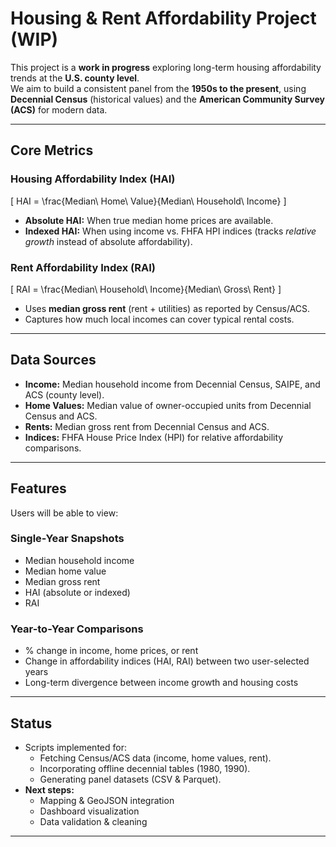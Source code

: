 # Housing & Rent Affordability Project (WIP)

This project is a **work in progress** exploring long-term housing affordability trends at the **U.S. county level**.  
We aim to build a consistent panel from the **1950s to the present**, using **Decennial Census** (historical values) and the **American Community Survey (ACS)** for modern data.  

---

## Core Metrics

### Housing Affordability Index (HAI)  
\[
HAI = \frac{Median\ Home\ Value}{Median\ Household\ Income}
\]

- **Absolute HAI:** When true median home prices are available.  
- **Indexed HAI:** When using income vs. FHFA HPI indices (tracks *relative growth* instead of absolute affordability).  

### Rent Affordability Index (RAI)  
\[
RAI = \frac{Median\ Household\ Income}{Median\ Gross\ Rent}
\]

- Uses **median gross rent** (rent + utilities) as reported by Census/ACS.  
- Captures how much local incomes can cover typical rental costs.  

---

## Data Sources

- **Income:** Median household income from Decennial Census, SAIPE, and ACS (county level).  
- **Home Values:** Median value of owner-occupied units from Decennial Census and ACS.  
- **Rents:** Median gross rent from Decennial Census and ACS.  
- **Indices:** FHFA House Price Index (HPI) for relative affordability comparisons.  

---

## Features

Users will be able to view:  

### Single-Year Snapshots
- Median household income  
- Median home value  
- Median gross rent  
- HAI (absolute or indexed)  
- RAI  

### Year-to-Year Comparisons
- % change in income, home prices, or rent  
- Change in affordability indices (HAI, RAI) between two user-selected years  
- Long-term divergence between income growth and housing costs  

---

## Status

- Scripts implemented for:  
  - Fetching Census/ACS data (income, home values, rent).  
  - Incorporating offline decennial tables (1980, 1990).  
  - Generating panel datasets (CSV & Parquet).  
- **Next steps:**  
  - Mapping & GeoJSON integration  
  - Dashboard visualization  
  - Data validation & cleaning  

---
